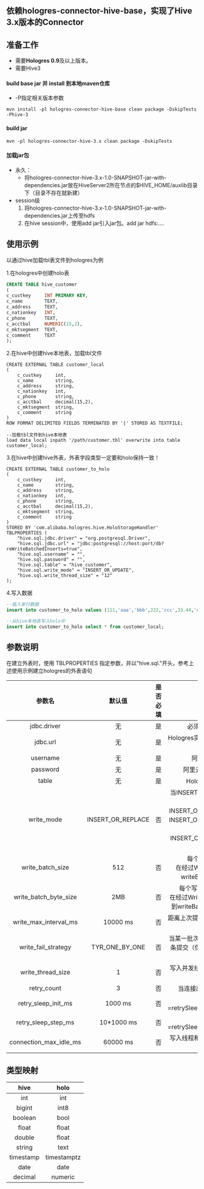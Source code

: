 ## 依赖hologres-connector-hive-base，实现了Hive 3.x版本的Connector

## 准备工作
- 需要**Hologres 0.9**及以上版本。
- 需要Hive3

#### build base jar 并 install 到本地maven仓库
  - -P指定相关版本参数

  ```
  mvn install -pl hologres-connector-hive-base clean package -DskipTests -Phive-3
  ```

#### build jar

  ```
  mvn -pl hologres-connector-hive-3.x clean package -DskipTests
  ```

#### 加载jar包

* 永久：
    * 将hologres-connector-hive-3.x-1.0-SNAPSHOT-jar-with-dependencies.jar放在HiveServer2所在节点的$HIVE_HOME/auxlib目录下（目录不存在就新建）
* session级
    1. 将hologres-connector-hive-3.x-1.0-SNAPSHOT-jar-with-dependencies.jar上传至hdfs
    2. 在hive session中，使用add jar引入jar包。add jar hdfs:....

## 使用示例
以通过hive加载tbl表文件到hologres为例

1.在hologres中创建holo表

```sql
CREATE TABLE hive_customer
(
c_custkey     INT PRIMARY KEY,
c_name        TEXT,
c_address     TEXT,
c_nationkey   INT,
c_phone       TEXT,
c_acctbal     NUMERIC(15,2),
c_mktsegment  TEXT,
c_comment     TEXT
);
```
2.在hive中创建hive本地表，加载tbl文件

```
CREATE EXTERNAL TABLE customer_local
(
    c_custkey     int,
    c_name        string,
    c_address     string,
    c_nationkey   int,
    c_phone       string,
    c_acctbal     decimal(15,2),
    c_mktsegment  string,
    c_comment     string
)
ROW FORMAT DELIMITED FIELDS TERMINATED BY '|' STORED AS TEXTFILE;

--加载tbl文件到hive本地表
load data local inpath '/path/customer.tbl' overwrite into table customer_local;
```

3.在hive中创建hive外表，外表字段类型一定要和holo保持一致！

```
CREATE EXTERNAL TABLE customer_to_holo
(
    c_custkey     int,
    c_name        string,
    c_address     string,
    c_nationkey   int,
    c_phone       string,
    c_acctbal     decimal(15,2),
    c_mktsegment  string,
    c_comment     string
)
STORED BY 'com.alibaba.hologres.hive.HoloStorageHandler'
TBLPROPERTIES (
    "hive.sql.jdbc.driver" = "org.postgresql.Driver",
    "hive.sql.jdbc.url" = "jdbc:postgresql://host:port/db?reWriteBatchedInserts=true",
    "hive.sql.username" = "",
    "hive.sql.password" = "",
    "hive.sql.table" = "hive_customer",
    "hive.sql.write_mode" = "INSERT_OR_UPDATE",
    "hive.sql.write_thread_size" = "12"
);
```

4.写入数据

```sql
--插入单行数据
insert into customer_to_holo values (111,'aaa','bbb',222,'ccc',33.44,'ddd','eee');

--从hive本地表写入holo中
insert into customer_to_holo select * from customer_local;
```
## 参数说明

在建立外表时，使用 TBLPROPERTIES 指定参数，并以"hive.sql."开头，参考上述使用示例建立hologres的外表语句

| 参数名 | 默认值 | 是否必填 | 说明 |
| :---: | :---: | :---: |:---: |
| jdbc.driver | 无 | 是 | 必须为"org.postgresql.Driver" |
| jdbc.url | 无 | 是 | Hologres实时数据API的jdbcUrl，包含数据库名称 |
| username | 无 | 是 | 阿里云账号的AccessKey ID |
| password | 无 | 是 | 阿里云账号的Accesskey SECRET |
| table | 无 | 是 | Hologres用于接收数据的表名称 |
| write_mode | INSERT_OR_REPLACE | 否 | 当INSERT目标表为有主键的表时采用不同策略:<br>INSERT_OR_IGNORE 当主键冲突时，不写入<br>INSERT_OR_UPDATE 当主键冲突时，更新相应列<br>INSERT_OR_REPLACE 当主键冲突时，更新所有列|
| write_batch_size | 512 | 否 | 每个写入线程的最大批次大小，<br>在经过WriteMode合并后的Put数量达到writeBatchSize时进行一次批量提交 |
| write_batch_byte_size | 2MB | 否 | 每个写入线程的最大批次bytes大小，<br>在经过WriteMode合并后的Put数据字节数达到writeBatchByteSize时进行一次批量提交 |
| write_max_interval_ms | 10000 ms | 否 | 距离上次提交超过writeMaxIntervalMs会触发一次批量提交 |
| write_fail_strategy | TYR_ONE_BY_ONE | 否 | 当某一批次提交失败时，会将批次内的记录逐条提交（保序），单条提交失败的记录将会跟随异常被抛出|
| write_thread_size | 1 | 否 | 写入并发线程数（每个并发占用1个数据库连接） |
| retry_count | 3 | 否 | 当连接故障时，写入和查询的重试次数 |
| retry_sleep_init_ms | 1000 ms | 否 | 每次重试的等待时间=retrySleepInitMs+retry*retrySleepStepMs |
| retry_sleep_step_ms | 10*1000 ms | 否 | 每次重试的等待时间=retrySleepInitMs+retry*retrySleepStepMs|
| connection_max_idle_ms| 60000 ms | 否 | 写入线程和点查线程数据库连接的最大Idle时间，超过连接将被释放|


## 类型映射
|hive|holo|
|:---:|:---:|
|int|int|
|bigint|int8|
|boolean|bool|
|float|float|
|double|float|
|string|text|
|timestamp|timestamptz|
|date|date|
|decimal|numeric|